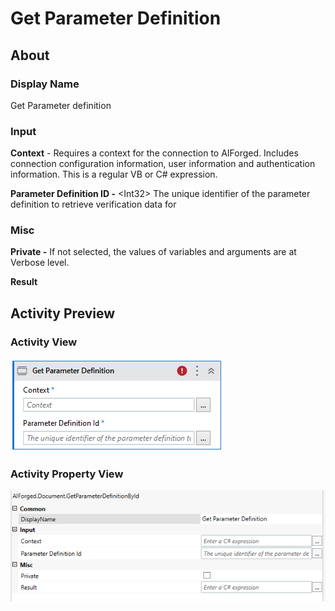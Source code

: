 # Get Parameter Definition

## About

### Display Name

Get Parameter definition

### Input

**Context** - Requires a context for the connection to AIForged. Includes connection configuration information, user information and authentication information. This is a regular VB or C# expression.

**Parameter Definition ID -** \<Int32> The unique identifier of the parameter definition to retrieve verification data for

### Misc

**Private -** If not selected, the values of variables and arguments are at Verbose level.

**Result**

## Activity Preview

### Activity View

![](../../../assets/image%20%2817%29%20%284%29.png)
### Activity Property View

![](../../../assets/image%20%2888%29%20%281%29.png)


